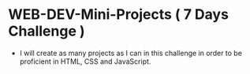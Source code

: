 # WEB-DEV-Mini-Projects ( 7 Days Challenge )

- I will create as many projects as I can in this challenge in order to be proficient in HTML, CSS and JavaScript.
